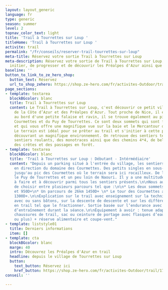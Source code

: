 ```yaml
---
layout: layout_generic
language: fr
type: generic
season: summer
level: 2
topnav_color_text: light
title: 'Trail à Tourrettes sur Loup '
titleHome: 'Trail à Tourrettes sur Loup '
activite: trail
permalink: "/fr/conseils/reserver-trail-tourrettes-sur-loup"
meta-title: Réservez votre sortie Trail à Tourrettes sur Loup
meta-description: Réservez votre sortie de Trail à Tourrettes sur Loup, afin de vous
  initier, de progresser et de découvrir les Préalpes d'Azur ainsi que ses sommets.
baseline: ''
button_to_link_to_ze_hero_shop:
  button_text: Réservez
  url_to_shop_zehero: https://shop.ze-hero.com/fr/activites-Outdoor/trail/17593-trail-matin-tourrettes-sur-loup-ze-hero-yann-alarcon
page_sections:
- template: textarea
  blockBGcolor: blanc
  title: Trail à Tourrettes sur Loup
  content: Le Trail à Tourrettes sur Loup, c'est découvrir ce petit village de pierre
    de la Côte d’Azur et des Préalpes d'Azur. Tout proche de Nice, il est construit
    au bord d'une petite falaise et ravin, il se trouve également au pied du Pic des
    Courmettes et du Puy de Tourrettes. Ce sont deux sommets qui sont face à face
    et qui vous offre une magnifique vue sur la baie et le Mercantour de l'autre côté.
    Le terrain est idéal pour se prêter au trail et s'initier à cette pratique en
    découvrant un magnifique environnement. On retrouve des sentiers techniques, des
    sentiers roulants, des monotraces ainsi que des chemins 4*4, de belles descentes,
    des crêtes et des passages en forêt.
- template: textarea
  blockBGcolor: blanc
  title: 'Trail à Tourrettes sur Loup : Débutant - Intérmédiaire'
  content: "Depuis un parking situé à l'entrée du village, les sentiers partent directement
    en direction du domaine des Courmettes. Des petits singles en sous-bois qui grimperont
    jusqu'au pic des Courmettes où le terrain sera ici rocailleux. De là se trouve
    le Puy de Tourrettes et un peu loin de Naouri. Il y a une multitude de choix possible
    à faire et à découvrir parmi tous les sentiers présents.\n\nNous aurons la possibilité
    de choisir entre plusieurs parcours tel que :\n\n* Les deux sommets pour 15km
    et 950D+\n* Un parcours de 26km 1450D+ \n* Le tour des Courmettes avec 28km et
    1300D+.\n\nExplication sur le trail avec enseignement sur la technique de montée
    avec ou sans bâtons, sur la descente de descente et sur les différents entraînements
    en trail tel que le fractionner. Sortie basée sur l’endurance avec jeu ludique
    d’entraînement durant la séance.\n\nÉquipement à avoir : tenue adaptée au trail,
    chaussures de trail, sac ou ceinture de portage avec flasques d’eau (2 fois 500ml
    ou plus) + réserve alimentaire et coupe-vent."
- template: liststyle01
  title: Derniers informations
  item: []
- template: cta
  blockBGcolor: blanc
  marge: 40
  intro: Découvrez les Préalpes d'Azur en trail
  headline: depuis le village de Tourrettes sur Loup
  button:
    text_button: Réservez ici
    href_button: https://shop.ze-hero.com/fr/activites-Outdoor/trail/17593-trail-matin-tourrettes-sur-loup-ze-hero-yann-alarcon
conseil: ''

---
```

